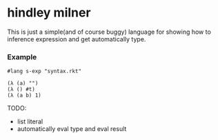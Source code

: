 # hindley milner

This is just a simple(and of course buggy) language for showing how to inference expression and get automatically type.

### Example

```racket
#lang s-exp "syntax.rkt"

(λ (a) "")
(λ () #t)
(λ (a b) 1)
```

TODO:

- list literal
- automatically eval type and eval result
